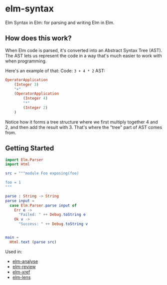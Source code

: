 # elm-syntax

Elm Syntax in Elm: for parsing and writing Elm in Elm.

## How does this work?

When Elm code is parsed, it's converted into an Abstract Syntax Tree (AST).
The AST lets us represent the code in a way that's much easier to work with when programming.

Here's an example of that:
Code: `3 + 4 * 2`
AST:
```elm
OperatorApplication
    (Integer 3)
    "+"
    (OperatorApplication
        (Integer 4)
        "*"
        (Integer 2)
    )
```

Notice how it forms a tree structure where we first multiply together 4 and 2, and then add the result with 3.
That's where the "tree" part of AST comes from.

## Getting Started

```elm
import Elm.Parser
import Html

src = """module Foo exposing(foo)

foo = 1
"""

parse : String -> String
parse input =
  case Elm.Parser.parse input of
    Err e ->
      "Failed: " ++ Debug.toString e
    Ok v ->
      "Success: " ++ Debug.toString v


main =
  Html.text (parse src)
```

Used in:

* [elm-analyse](https://github.com/stil4m/elm-analyse)
* [elm-review](https://github.com/jfmengels/elm-review)
* [elm-xref](https://github.com/zwilias/elm-xref)
* [elm-lens](https://github.com/mbuscemi/elm-lens)
